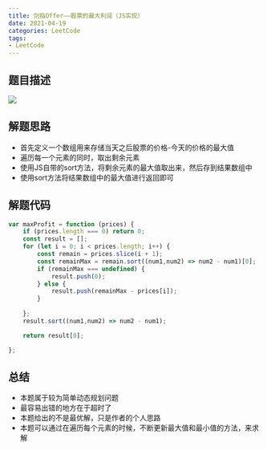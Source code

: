 ```yaml
---
title: 剑指Offer——股票的最大利润（JS实现）
date: 2021-04-19
categories: LeetCode
tags: 
- LeetCode
---
```

## 题目描述
![](https://img-blog.csdnimg.cn/img_convert/dc0317bb42e5f662a2ba8f1235c4cce8.png)

## 解题思路
* 首先定义一个数组用来存储当天之后股票的价格-今天的价格的最大值
* 遍历每一个元素的同时，取出剩余元素
* 使用JS自带的sort方法，将剩余元素的最大值取出来，然后存到结果数组中
* 使用sort方法将结果数组中的最大值进行返回即可

## 解题代码
```js
var maxProfit = function (prices) {
    if (prices.length === 0) return 0;
    const result = [];
    for (let i = 0; i < prices.length; i++) {
        const remain = prices.slice(i + 1);
        const remainMax = remain.sort((num1,num2) => num2 - num1)[0];
        if (remainMax === undefined) {
            result.push(0);
        } else {
            result.push(remainMax - prices[i]);
        }
        
    };
    result.sort((num1,num2) => num2 - num1);

    return result[0];

};
```
## 总结
* 本题属于较为简单动态规划问题
* 最容易出错的地方在于超时了
* 本题给出的不是最优解，只是作者的个人思路
* 本题可以通过在遍历每个元素的时候，不断更新最大值和最小值的方法，来求解
